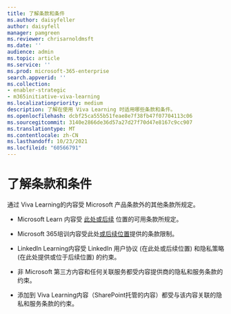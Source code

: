 ```yaml
---
title: 了解条款和条件
ms.author: daisyfeller
author: daisyfell
manager: pamgreen
ms.reviewer: chrisarnoldmsft
ms.date: ''
audience: admin
ms.topic: article
ms.service: ''
ms.prod: microsoft-365-enterprise
search.appverid: ''
ms.collection:
- enabler-strategic
- m365initiative-viva-learning
ms.localizationpriority: medium
description: 了解在使用 Viva Learning 时适用哪些条款和条件。
ms.openlocfilehash: dcbf25ca555b51feae8e7f38fb47f07704113c06
ms.sourcegitcommit: 3140e2866de36d57a27d27f70d47e8167c9cc907
ms.translationtype: MT
ms.contentlocale: zh-CN
ms.lasthandoff: 10/23/2021
ms.locfileid: "60566791"
---
```

# <a name="understand-terms-and-conditions"></a>了解条款和条件

通过 Viva Learning的内容受 Microsoft 产品条款外的其他条款所规定。

- Microsoft Learn 内容受 [此处或后续](/legal/termsofuse) 位置的可用条款所规定。

- Microsoft 365培训内容受此处[或后续位置](https://www.microsoft.com/legal/terms-of-use)提供的条款限制。

- LinkedIn Learning内容受 LinkedIn 用户协议 (在此处或后续位置) [](https://www.linkedin.com/legal/user-agreement)和隐私策略 (在此处提供或位于后续位置) 的约束。 [](https://www.linkedin.com/legal/privacy-policy)

- 非 Microsoft 第三方内容和任何关联服务都受内容提供商的隐私和服务条款的约束。

- 添加到 Viva Learning内容（SharePoint托管的内容）都受与该内容关联的隐私和服务条款的约束。
